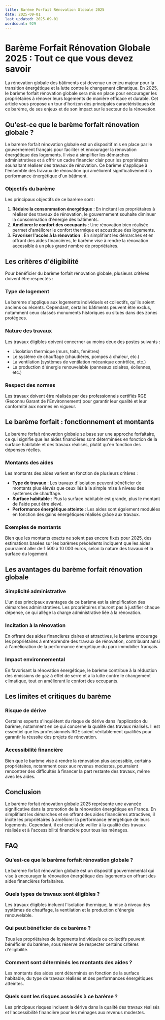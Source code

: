 ```yaml
---
title: Barème Forfait Rénovation Globale 2025
date: 2025-09-01
last_updated: 2025-09-01
wordcount: 929
---
```


# Barème Forfait Rénovation Globale 2025 : Tout ce que vous devez savoir

La rénovation globale des bâtiments est devenue un enjeu majeur pour la transition énergétique et la lutte contre le changement climatique. En 2025, le barème forfait rénovation globale sera mis en place pour encourager les propriétaires à rénover leurs logements de manière efficace et durable. Cet article vous propose un tour d'horizon des principales caractéristiques de ce barème, de ses enjeux et de son impact sur le secteur de la rénovation.

## Qu'est-ce que le barème forfait rénovation globale ?

Le barème forfait rénovation globale est un dispositif mis en place par le gouvernement français pour faciliter et encourager la rénovation énergétique des logements. Il vise à simplifier les démarches administratives et à offrir un cadre financier clair pour les propriétaires souhaitant réaliser des travaux de rénovation. Ce barème s'applique à l'ensemble des travaux de rénovation qui améliorent significativement la performance énergétique d'un bâtiment.

### Objectifs du barème

Les principaux objectifs de ce barème sont :

1. **Réduire la consommation énergétique** : En incitant les propriétaires à réaliser des travaux de rénovation, le gouvernement souhaite diminuer la consommation d'énergie des bâtiments.
2. **Améliorer le confort des occupants** : Une rénovation bien réalisée permet d'améliorer le confort thermique et acoustique des logements.
3. **Favoriser l'accès à la rénovation** : En simplifiant les démarches et en offrant des aides financières, le barème vise à rendre la rénovation accessible à un plus grand nombre de propriétaires.

## Les critères d'éligibilité

Pour bénéficier du barème forfait rénovation globale, plusieurs critères doivent être respectés :

### Type de logement

Le barème s'applique aux logements individuels et collectifs, qu'ils soient anciens ou récents. Cependant, certains bâtiments peuvent être exclus, notamment ceux classés monuments historiques ou situés dans des zones protégées.

### Nature des travaux

Les travaux éligibles doivent concerner au moins deux des postes suivants :

- L'isolation thermique (murs, toits, fenêtres)
- Le système de chauffage (chaudières, pompes à chaleur, etc.)
- La ventilation (systèmes de ventilation mécanique contrôlée, etc.)
- La production d'énergie renouvelable (panneaux solaires, éoliennes, etc.)

### Respect des normes

Les travaux doivent être réalisés par des professionnels certifiés RGE (Reconnu Garant de l’Environnement) pour garantir leur qualité et leur conformité aux normes en vigueur.

## Le barème forfait : fonctionnement et montants

Le barème forfait rénovation globale se base sur une approche forfaitaire, ce qui signifie que les aides financières sont déterminées en fonction de la surface habitable et des travaux réalisés, plutôt qu'en fonction des dépenses réelles.

### Montants des aides

Les montants des aides varient en fonction de plusieurs critères :

- **Type de travaux** : Les travaux d'isolation peuvent bénéficier de montants plus élevés que ceux liés à la simple mise à niveau des systèmes de chauffage.
- **Surface habitable** : Plus la surface habitable est grande, plus le montant de l'aide peut être élevé.
- **Performance énergétique atteinte** : Les aides sont également modulées en fonction des gains énergétiques réalisés grâce aux travaux.

### Exemples de montants

Bien que les montants exacts ne soient pas encore fixés pour 2025, des estimations basées sur les barèmes précédents indiquent que les aides pourraient aller de 1 500 à 10 000 euros, selon la nature des travaux et la surface du logement.

## Les avantages du barème forfait rénovation globale

### Simplicité administrative

L'un des principaux avantages de ce barème est la simplification des démarches administratives. Les propriétaires n'auront pas à justifier chaque dépense, ce qui allège la charge administrative liée à la rénovation.

### Incitation à la rénovation

En offrant des aides financières claires et attractives, le barème encourage les propriétaires à entreprendre des travaux de rénovation, contribuant ainsi à l'amélioration de la performance énergétique du parc immobilier français.

### Impact environnemental

En favorisant la rénovation énergétique, le barème contribue à la réduction des émissions de gaz à effet de serre et à la lutte contre le changement climatique, tout en améliorant le confort des occupants.

## Les limites et critiques du barème

### Risque de dérive

Certains experts s'inquiètent du risque de dérive dans l'application du barème, notamment en ce qui concerne la qualité des travaux réalisés. Il est essentiel que les professionnels RGE soient véritablement qualifiés pour garantir la réussite des projets de rénovation.

### Accessibilité financière

Bien que le barème vise à rendre la rénovation plus accessible, certains propriétaires, notamment ceux aux revenus modestes, pourraient rencontrer des difficultés à financer la part restante des travaux, même avec les aides.

## Conclusion

Le barème forfait rénovation globale 2025 représente une avancée significative dans la promotion de la rénovation énergétique en France. En simplifiant les démarches et en offrant des aides financières attractives, il incite les propriétaires à améliorer la performance énergétique de leurs logements. Cependant, il est crucial de veiller à la qualité des travaux réalisés et à l'accessibilité financière pour tous les ménages.

## FAQ

### Qu'est-ce que le barème forfait rénovation globale ?

Le barème forfait rénovation globale est un dispositif gouvernemental qui vise à encourager la rénovation énergétique des logements en offrant des aides financières forfaitaires.

### Quels types de travaux sont éligibles ?

Les travaux éligibles incluent l'isolation thermique, la mise à niveau des systèmes de chauffage, la ventilation et la production d'énergie renouvelable.

### Qui peut bénéficier de ce barème ?

Tous les propriétaires de logements individuels ou collectifs peuvent bénéficier du barème, sous réserve de respecter certains critères d'éligibilité.

### Comment sont déterminés les montants des aides ?

Les montants des aides sont déterminés en fonction de la surface habitable, du type de travaux réalisés et des performances énergétiques atteintes.

### Quels sont les risques associés à ce barème ?

Les principaux risques incluent la dérive dans la qualité des travaux réalisés et l'accessibilité financière pour les ménages aux revenus modestes.